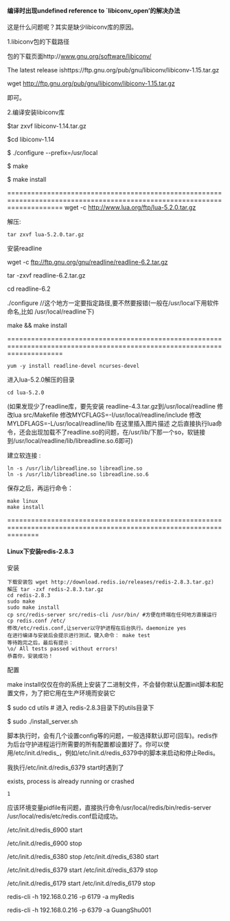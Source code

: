 #### 编译时出现undefined reference to `libiconv_open’的解决办法

这是什么问题呢？其实是缺少libiconv库的原因。


1.libiconv包的下载路径

包的下载页面http://www.gnu.org/software/libiconv/


The latest release ishttps://ftp.gnu.org/pub/gnu/libiconv/libiconv-1.15.tar.gz

wget http://ftp.gnu.org/pub/gnu/libiconv/libiconv-1.15.tar.gz

即可。

2.编译安装libiconv库

$tar zxvf libiconv-1.14.tar.gz

$cd libiconv-1.14

$ ./configure --prefix=/usr/local

$ make

$ make install


==========================================================================================================================
wget -c http://www.lua.org/ftp/lua-5.2.0.tar.gz

解压:

    tar zxvf lua-5.2.0.tar.gz

安装readline

wget -c ftp://ftp.gnu.org/gnu/readline/readline-6.2.tar.gz 

tar -zxvf readline-6.2.tar.gz 

cd readline-6.2

./configure           //这个地方一定要指定路径,要不然要报错(一般在/usr/local下用软件命名,比如 /usr/local/readline下)

make && make install


==========================================================================================================================

    yum -y install readline-devel ncurses-devel

进入lua-5.2.0解压的目录

    cd lua-5.2.0

(如果发现少了readline库，要先安装 readline-4.3.tar.gz到/usr/local/readline
修改lua src/Makefile
修改MYCFLAGS=-I/usr/local/readline/include
修改MYLDFLAGS=-L/usr/local/readline/lib
在这里插入图片描述
之后直接执行lua命令，还会出现加载不了readline.so的问题，在/usr/lib/下那一个so，软链接到/usr/local/readline/lib/libreadline.so.6即可)

建立软连接 :

    ln -s /usr/lib/libreadline.so libreadline.so
    ln -s /usr/lib/libreadline.so libreadline.so.6

保存之后，再运行命令：

    make linux
    make install

====================================================================================================================

#### Linux下安装redis-2.8.3

安装

    下载安装包 wget http://download.redis.io/releases/redis-2.8.3.tar.gz)
    解压 tar -zxf redis-2.8.3.tar.gz
    cd redis-2.8.3
    sudo make
    sudo make install
    cp src/redis-server src/redis-cli /usr/bin/ #方便在终端在任何地方直接运行
    cp redis.conf /etc/
    修改/etc/redis.conf,让server以守护进程在后台执行。daemonize yes
    在进行编译与安装后会提示进行测试，键入命令： make test
    等待跑完之后，最后有提示：
    \o/ All tests passed without errors!
    恭喜你，安装成功！

配置

make install仅仅在你的系统上安装了二进制文件，不会替你默认配置init脚本和配置文件，为了把它用在生产环境而安装它

$ sudo cd utils # 进入 redis-2.8.3目录下的utils目录下

$ sudo ./install_server.sh

脚本执行时，会有几个设置config等的问题，一般选择默认即可(回车)。redis作为后台守护进程运行所需要的所有配置都设置好了。你可以使用/etc/init.d/redis_，例如/etc/init.d/redis_6379中的脚本来启动和停止Redis。

我执行/etc/init.d/redis_6379 start时遇到了

exists, process is already running or crashed

    1

应该环境变量pidfile有问题，直接执行命令/usr/local/redis/bin/redis-server /usr/local/redis/etc/redis.conf启动成功。



/etc/init.d/redis_6900 start

/etc/init.d/redis_6900 stop



/etc/init.d/redis_6380 stop
/etc/init.d/redis_6380 start

/etc/init.d/redis_6379 start
/etc/init.d/redis_6379 stop

/etc/init.d/redis_6179 start
/etc/init.d/redis_6179 stop

redis-cli -h 192.168.0.216 -p 6179 -a myRedis

redis-cli -h 192.168.0.216 -p 6379 -a GuangShu001